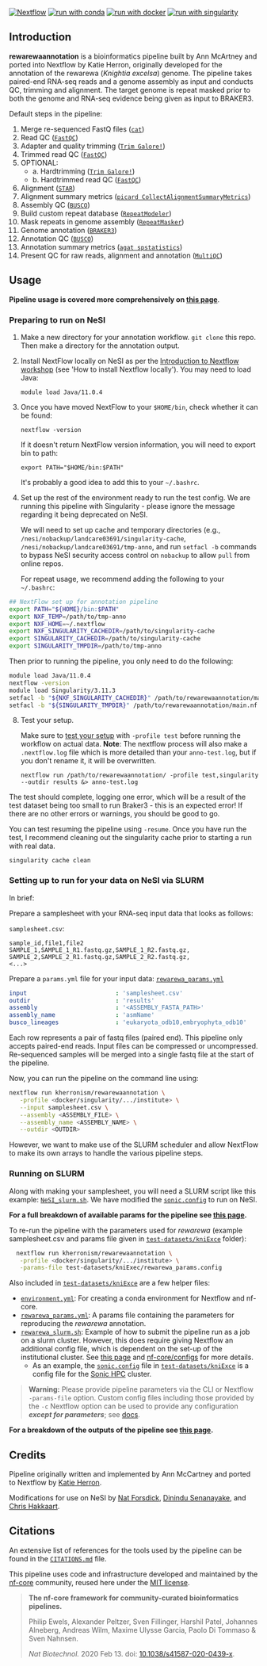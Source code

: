 [![Nextflow](https://img.shields.io/badge/nextflow%20DSL2-%E2%89%A522.10.1-23aa62.svg)](https://www.nextflow.io/)
[![run with conda](http://img.shields.io/badge/run%20with-conda-3EB049?labelColor=000000&logo=anaconda)](https://docs.conda.io/en/latest/)
[![run with docker](https://img.shields.io/badge/run%20with-docker-0db7ed?labelColor=000000&logo=docker)](https://www.docker.com/)
[![run with singularity](https://img.shields.io/badge/run%20with-singularity-1d355c.svg?labelColor=000000)](https://sylabs.io/docs/)

## Introduction

**rewarewaannotation** is a bioinformatics pipeline built by Ann McArtney and ported into Nextflow by Katie Herron, originally developed for the annotation of the rewarewa (*Knightia excelsa*) genome. The pipeline takes paired-end RNA-seq reads and a genome assembly as input and conducts QC, trimming and alignment. The target genome is repeat masked prior to both the genome and RNA-seq evidence being given as input to BRAKER3.

Default steps in the pipeline:
1. Merge re-sequenced FastQ files ([`cat`](http://www.linfo.org/cat.html))
1. Read QC ([`FastQC`](https://www.bioinformatics.babraham.ac.uk/projects/fastqc/))
2. Adapter and quality trimming ([`Trim Galore!`](https://www.bioinformatics.babraham.ac.uk/projects/trim_galore/))
3. Trimmed read QC ([`FastQC`](https://www.bioinformatics.babraham.ac.uk/projects/fastqc/))
4. OPTIONAL:
   - a. Hardtrimming ([`Trim Galore!`](http://multiqc.info/))
   - b. Hardtrimmed read QC ([`FastQC`](https://www.bioinformatics.babraham.ac.uk/projects/fastqc/))
4. Alignment ([`STAR`](https://github.com/alexdobin/STAR))
4. Alignment summary metrics ([`picard CollectAlignmentSummaryMetrics`](https://broadinstitute.github.io/picard/))
5. Assembly QC ([`BUSCO`](https://busco.ezlab.org/))
6. Build custom repeat database ([`RepeatModeler`](https://www.repeatmasker.org/RepeatModeler/))
7. Mask repeats in genome assembly ([`RepeatMasker`](https://www.repeatmasker.org/))
8. Genome annotation ([`BRAKER3`](https://github.com/Gaius-Augustus/BRAKER))
9. Annotation QC ([`BUSCO`](https://busco.ezlab.org/))
10. Annotation summary metrics ([`agat spstatistics`](https://agat.readthedocs.io/en/latest/tools/agat_sp_statistics.html))
11. Present QC for raw reads, alignment and annotation ([`MultiQC`](http://multiqc.info/))

## Usage

**Pipeline usage is covered more comprehensively on [this page](docs/usage.md)**.

### Preparing to run on NeSI

1. Make a new directory for your annotation workflow. `git clone` this repo. Then make a directory for the annotation output.
   
3. Install NextFlow locally on NeSI as per the [Introduction to Nextflow workshop](https://genomicsaotearoa.github.io/Nextflow_Workshop/session_1/1_introduction/#nextflow-cli) (see 'How to install Nextflow locally'). You may need to load Java:
   
   `module load Java/11.0.4`
   
4. Once you have moved NextFlow to your `$HOME/bin`, check whether it can be found:
   
   `nextflow -version`
   
   If it doesn't return NextFlow version information, you will need to export bin to path:
   
   `export PATH="$HOME/bin:$PATH"`

   It's probably a good idea to add this to your `~/.bashrc`.
   
6. Set up the rest of the environment ready to run the test config. We are running this pipeline with Singularity - please ignore the message regarding it being deprecated on NeSI.
   
   We will need to set up cache and temporary directories (e.g., `/nesi/nobackup/landcare03691/singularity-cache`, `/nesi/nobackup/landcare03691/tmp-anno`, and run `setfacl -b` commands to bypass NeSI security access control on `nobackup` to allow `pull` from online repos. 
   
   For repeat usage, we recommend adding the following to your `~/.bashrc`:

  ```bash
  ## NextFlow set up for annotation pipeline
  export PATH="${HOME}/bin:$PATH"
  export NXF_TEMP=/path/to/tmp-anno
  export NXF_HOME=~/.nextflow
  export NXF_SINGULARITY_CACHEDIR=/path/to/singularity-cache
  export SINGULARITY_CACHEDIR=/path/to/singularity-cache
  export SINGULARITY_TMPDIR=/path/to/tmp-anno
  ```

  Then prior to running the pipeline, you only need to do the following:

   ```bash
   module load Java/11.0.4
   nextflow -version
   module load Singularity/3.11.3
   setfacl -b "${NXF_SINGULARITY_CACHEDIR}" /path/to/rewarewaannotation/main.nf
   setfacl -b "${SINGULARITY_TMPDIR}" /path/to/rewarewaannotation/main.nf
   ```
   
8. Test your setup.
   
   Make sure to [test your setup](https://nf-co.re/docs/usage/introduction#how-to-run-a-pipeline) with `-profile test` before running the workflow on actual data. **Note**: The nextflow process will also make a `.nextflow.log` file which is more detailed than your `anno-test.log`, but if you don't rename it, it will be overwritten.
   
   `nextflow run /path/to/rewarewaannotation/ -profile test,singularity --outdir results &> anno-test.log`

  The test should complete, logging one error, which will be a result of the test dataset being too small to run Braker3 - this is an expected error! If there are no other errors or warnings, you should be good to go.
   
   You can test resuming the pipeline using `-resume`. Once you have run the test, I recommend cleaning out the singularity cache prior to starting a run with real data.
   
   `singularity cache clean`

### Setting up to run for your data on NeSI via SLURM

In brief:

Prepare a samplesheet with your RNA-seq input data that looks as follows:

`samplesheet.csv`:

```csv
sample_id,file1,file2
SAMPLE_1,SAMPLE_1_R1.fastq.gz,SAMPLE_1_R2.fastq.gz,
SAMPLE_2,SAMPLE_2_R1.fastq.gz,SAMPLE_2_R2.fastq.gz,
<...>
```

Prepare a `params.yml` file for your input data: [`rewarewa_params.yml`](test-datasets/kniExce/rewarewa_params.yml)

```yml
input                         : 'samplesheet.csv'
outdir                        : 'results'
assembly                      : '<ASSEMBLY_FASTA_PATH>'
assembly_name                 : 'asmName'
busco_lineages                : 'eukaryota_odb10,embryophyta_odb10'
```

Each row represents a pair of fastq files (paired end). This pipeline only accepts paired-end reads. Input files can be compressed or uncompressed. Re-sequenced samples will be merged into a single fastq file at the start of the pipeline.

Now, you can run the pipeline on the command line using:
```bash
nextflow run kherronism/rewarewaannotation \
   -profile <docker/singularity/.../institute> \
   --input samplesheet.csv \
   --assembly <ASSEMBLY_FILE> \
   --assembly_name <ASSEMBLY_NAME> \
   --outdir <OUTDIR>
```

However, we want to make use of the SLURM scheduler and allow NextFlow to make its own arrays to handle the various pipeline steps. 

### Running on SLURM

Along with making your samplesheet, you will need a SLURM script like this example: [`NeSI_slurm.sh`](test-datasets/kniExce/NeSI_slurm.sh). We have modified the [`sonic.config`](test-datasets/kniExce/sonic.config) to run on NeSI. 

**For a full breakdown of available params for the pipeline see [this page](docs/parameters.md).**

To re-run the pipeline with the parameters used for _rewarewa_ (example samplesheet.csv and params file given in [`test-datasets/kniExce`](test-datasets/kniExce) folder):
```bash
  nextflow run kherronism/rewarewaannotation \
   -profile <docker/singularity/.../institute> \
   -params-file test-datasets/kniExec/rewarewa_params.config
```
Also included in [`test-datasets/kniExce`](test-datasets/kniExce) are a few helper files:
- [`environment.yml`](test-datasets/kniExce/environment.yml): For creating a conda environment for Nextflow and nf-core.
- [`rewarewa_params.yml`](test-datasets/kniExce/rewarewa_params.yml): A params file containing the parameters for reproducing the _rewarewa_ annotation.
- [`rewarewa_slurm.sh`](test-datasets/kniExce/rewarewa_slurm.sh): Example of how to submit the pipeline run as a job on a slurm cluster. However, this does require giving Nextflow an additional config file, which is dependent on the set-up of the institutional cluster. See [this page](https://nf-co.re/docs/usage/tutorials/step_by_step_institutional_profile) and [nf-core/configs](https://github.com/nf-core/configs) for more details.
  - As an example, the [`sonic.config`](test-datasets/kniExce/sonic.config) file in [`test-datasets/kniExce`](test-datasets/kniExce) is a config file for the [Sonic HPC](https://www.ucd.ie/itservices/ourservices/researchit/researchcomputing/sonichpc/) cluster.

> **Warning:**
> Please provide pipeline parameters via the CLI or Nextflow `-params-file` option. Custom config files including those
> provided by the `-c` Nextflow option can be used to provide any configuration _**except for parameters**_;
> see [docs](https://nf-co.re/usage/configuration#custom-configuration-files).

**For a breakdown of the outputs of the pipeline see [this page](docs/outputs.md).**

## Credits

Pipeline originally written and implemented by Ann McCartney and ported to Nextflow by [Katie Herron](https://github.com/kherronism).

Modifications for use on NeSI by [Nat Forsdick](https://github.com/natforsdick), [Dinindu Senanayake](https://github.com/DininduSenanayake), and [Chris Hakkaart](https://github.com/christopher-hakkaart).

## Citations

An extensive list of references for the tools used by the pipeline can be found in the [`CITATIONS.md`](CITATIONS.md) file.

This pipeline uses code and infrastructure developed and maintained by the [nf-core](https://nf-co.re) community, reused here under the [MIT license](https://github.com/nf-core/tools/blob/master/LICENSE).

> **The nf-core framework for community-curated bioinformatics pipelines.**
>
> Philip Ewels, Alexander Peltzer, Sven Fillinger, Harshil Patel, Johannes Alneberg, Andreas Wilm, Maxime Ulysse Garcia, Paolo Di Tommaso & Sven Nahnsen.
>
> _Nat Biotechnol._ 2020 Feb 13. doi: [10.1038/s41587-020-0439-x](https://dx.doi.org/10.1038/s41587-020-0439-x).
